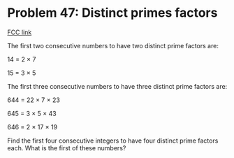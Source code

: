 # Problem 47: Distinct primes factors

[FCC link](https://www.freecodecamp.org/learn/coding-interview-prep/project-euler/problem-47-distinct-primes-factors)

The first two consecutive numbers to have two distinct prime factors are:

14 = 2 × 7

15 = 3 × 5

The first three consecutive numbers to have three distinct prime factors are:

644 = 22 × 7 × 23

645 = 3 × 5 × 43

646 = 2 × 17 × 19

Find the first four consecutive integers to have four distinct prime factors
each. What is the first of these numbers?
